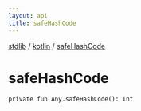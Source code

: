 ```yaml
---
layout: api
title: safeHashCode
---
```

[stdlib](../index.md) / [kotlin](index.md) / [safeHashCode](safeHashCode.md)

# safeHashCode

```
private fun Any.safeHashCode(): Int
```
